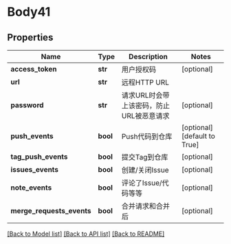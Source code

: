 # Body41

## Properties
Name | Type | Description | Notes
------------ | ------------- | ------------- | -------------
**access_token** | **str** | 用户授权码 | [optional] 
**url** | **str** | 远程HTTP URL | 
**password** | **str** | 请求URL时会带上该密码，防止URL被恶意请求 | [optional] 
**push_events** | **bool** | Push代码到仓库 | [optional] [default to True]
**tag_push_events** | **bool** | 提交Tag到仓库 | [optional] 
**issues_events** | **bool** | 创建/关闭Issue | [optional] 
**note_events** | **bool** | 评论了Issue/代码等等 | [optional] 
**merge_requests_events** | **bool** | 合并请求和合并后 | [optional] 

[[Back to Model list]](../README.md#documentation-for-models) [[Back to API list]](../README.md#documentation-for-api-endpoints) [[Back to README]](../README.md)

